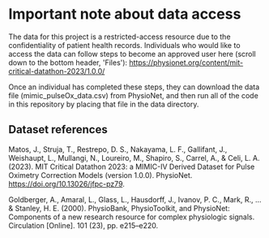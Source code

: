 # Important note about data access
The data for this project is a restricted-access resource due to the confidentiality of patient health records.
Individuals who would like to access the data can follow steps to become an approved user here (scroll down to the bottom header, 'Files'):
https://physionet.org/content/mit-critical-datathon-2023/1.0.0/

Once an individual has completed these steps, they can download the data file (mimic_pulseOx_data.csv) from PhysioNet, and then run all of the code in this repository by placing that file in the data directory.

## Dataset references
Matos, J., Struja, T., Restrepo, D. S., Nakayama, L. F., Gallifant, J., Weishaupt, L., Mullangi, N., Loureiro, M., Shapiro, S., Carrel, A., & Celi, L. A. (2023). MIT Critical Datathon 2023: a MIMIC-IV Derived Dataset for Pulse Oximetry Correction Models (version 1.0.0). PhysioNet. https://doi.org/10.13026/jfpc-pz79.

Goldberger, A., Amaral, L., Glass, L., Hausdorff, J., Ivanov, P. C., Mark, R., ... & Stanley, H. E. (2000). PhysioBank, PhysioToolkit, and PhysioNet: Components of a new research resource for complex physiologic signals. Circulation [Online]. 101 (23), pp. e215–e220.